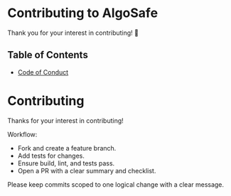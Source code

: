 # Contributing to AlgoSafe

Thank you for your interest in contributing! 🚀

## Table of Contents
- [Code of Conduct](#code-of-conduct)

# Contributing

Thanks for your interest in contributing!

Workflow:
- Fork and create a feature branch.
- Add tests for changes.
- Ensure build, lint, and tests pass.
- Open a PR with a clear summary and checklist.

Please keep commits scoped to one logical change with a clear message.
```bash
